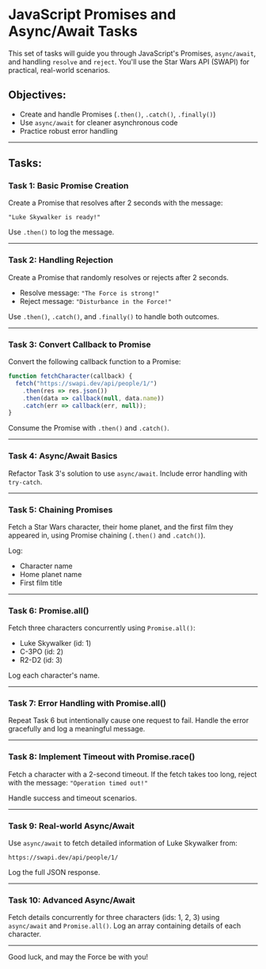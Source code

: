 # JavaScript Promises and Async/Await Tasks

This set of tasks will guide you through JavaScript's Promises, `async/await`, and handling `resolve` and `reject`. You'll use the Star Wars API (SWAPI) for practical, real-world scenarios.

## Objectives:
- Create and handle Promises (`.then()`, `.catch()`, `.finally()`)
- Use `async/await` for cleaner asynchronous code
- Practice robust error handling

---

## Tasks:

### Task 1: Basic Promise Creation
Create a Promise that resolves after 2 seconds with the message:

```
"Luke Skywalker is ready!"
```

Use `.then()` to log the message.

---

### Task 2: Handling Rejection
Create a Promise that randomly resolves or rejects after 2 seconds.

- Resolve message: `"The Force is strong!"`
- Reject message: `"Disturbance in the Force!"`

Use `.then()`, `.catch()`, and `.finally()` to handle both outcomes.

---

### Task 3: Convert Callback to Promise
Convert the following callback function to a Promise:

```javascript
function fetchCharacter(callback) {
  fetch("https://swapi.dev/api/people/1/")
    .then(res => res.json())
    .then(data => callback(null, data.name))
    .catch(err => callback(err, null));
}
```

Consume the Promise with `.then()` and `.catch()`.

---

### Task 4: Async/Await Basics
Refactor Task 3's solution to use `async/await`. Include error handling with `try-catch`.

---

### Task 5: Chaining Promises
Fetch a Star Wars character, their home planet, and the first film they appeared in, using Promise chaining (`.then()` and `.catch()`).

Log:
- Character name
- Home planet name
- First film title

---

### Task 6: Promise.all()
Fetch three characters concurrently using `Promise.all()`:
- Luke Skywalker (id: 1)
- C-3PO (id: 2)
- R2-D2 (id: 3)

Log each character's name.

---

### Task 7: Error Handling with Promise.all()
Repeat Task 6 but intentionally cause one request to fail. Handle the error gracefully and log a meaningful message.

---

### Task 8: Implement Timeout with Promise.race()
Fetch a character with a 2-second timeout. If the fetch takes too long, reject with the message: `"Operation timed out!"`

Handle success and timeout scenarios.

---

### Task 9: Real-world Async/Await
Use `async/await` to fetch detailed information of Luke Skywalker from:
```
https://swapi.dev/api/people/1/
```
Log the full JSON response.

---

### Task 10: Advanced Async/Await
Fetch details concurrently for three characters (ids: 1, 2, 3) using `async/await` and `Promise.all()`. Log an array containing details of each character.

---
Good luck, and may the Force be with you!